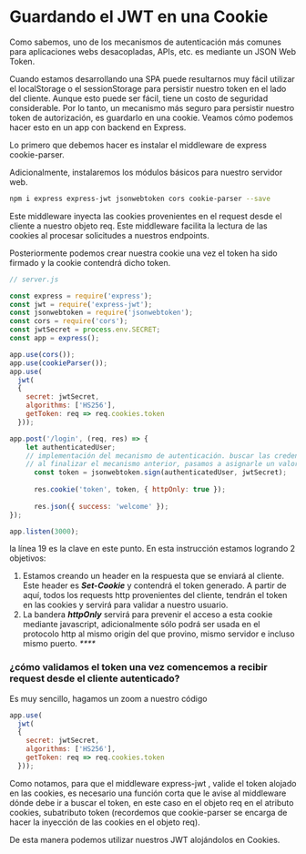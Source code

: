 # Guardando el JWT en una Cookie

Como sabemos, uno de los mecanismos de autenticación más comunes para aplicaciones webs desacopladas, APIs, etc. es mediante un JSON Web Token.

Cuando estamos desarrollando una SPA puede resultarnos muy fácil utilizar el localStorage o el sessionStorage para persistir nuestro token en el lado del cliente. Aunque esto puede ser fácil, tiene un costo de seguridad considerable. Por lo tanto, un mecanismo más seguro para persistir nuestro token de autorización, es guardarlo en una cookie. Veamos cómo podemos hacer esto en un app con backend en Express.

Lo primero que debemos hacer es instalar el middleware de express cookie-parser.

Adicionalmente, instalaremos los módulos básicos para nuestro servidor web.

```bash
npm i express express-jwt jsonwebtoken cors cookie-parser --save
```

Este middleware inyecta las cookies provenientes en el request desde el cliente a nuestro objeto req. Este middleware facilita la lectura de las cookies al procesar solicitudes a nuestros endpoints.

Posteriormente podemos crear nuestra cookie una vez el token ha sido firmado y la cookie contendrá dicho token.

```javascript
// server.js

const express = require('express');
const jwt = require('express-jwt');
const jsonwebtoken = require('jsonwebtoken');
const cors = require('cors');
const jwtSecret = process.env.SECRET;
const app = express();

app.use(cors());
app.use(cookieParser());
app.use(
  jwt(
  { 
    secret: jwtSecret, 
    algorithms: ['HS256'],
    getToken: req => req.cookies.token
  }));

app.post('/login', (req, res) => {
    let authenticatedUser;
    // implementación del mecanismo de autenticación. buscar las credenciales en la base de datos u otro método, etc.
    // al finalizar el mecanismo anterior, pasamos a asignarle un valor a authenticatedUser
      const token = jsonwebtoken.sign(authenticatedUser, jwtSecret);
      
      res.cookie('token', token, { httpOnly: true });
      
      res.json({ success: 'welcome' });
});

app.listen(3000);
```

la línea 19 es la clave en este punto. En esta instrucción estamos logrando 2 objetivos:

1. Estamos creando un header en la respuesta que se enviará al cliente. Este header es _**Set-Cookie**_ y contendrá el token generado. A partir de aquí, todos los requests http provenientes del cliente, tendrán el token en las cookies y servirá para validar a nuestro usuario.
2. La bandera _**httpOnly**_ servirá para prevenir el acceso a esta cookie mediante javascript, adicionalmente sólo podrá ser usada en el protocolo http al mismo origin del que provino, mismo servidor e incluso mismo puerto. _****_

### ¿cómo validamos el token una vez comencemos a recibir request desde el cliente autenticado?

Es muy sencillo, hagamos un zoom a nuestro código

```javascript
app.use(
  jwt(
  { 
    secret: jwtSecret, 
    algorithms: ['HS256'],
    getToken: req => req.cookies.token
  }));
```

Como notamos, para que el middleware express-jwt , valide el token alojado en las cookies, es necesario una función corta que le avise al middleware dónde debe ir a buscar el token, en este caso en el objeto req en el atributo cookies, subatributo token \(recordemos que cookie-parser se encarga de hacer la inyección de las cookies en el objeto req\).

De esta manera podemos utilizar nuestros JWT alojándolos en Cookies.

